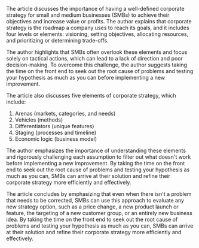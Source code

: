
The article discusses the importance of having a well-defined corporate strategy for small and medium businesses (SMBs) to achieve their objectives and increase value or profits. The author explains that corporate strategy is the roadmap a company uses to reach its goals, and it includes four levels or elements: visioning, setting objectives, allocating resources, and prioritizing or determining trade-offs.

The author highlights that SMBs often overlook these elements and focus solely on tactical actions, which can lead to a lack of direction and poor decision-making. To overcome this challenge, the author suggests taking the time on the front end to seek out the root cause of problems and testing your hypothesis as much as you can before implementing a new improvement.

The article also discusses five elements of corporate strategy, which include:

1. Arenas (markets, categories, and needs)
2. Vehicles (methods)
3. Differentiators (unique features)
4. Staging (processes and timeline)
5. Economic logic (business model)

The author emphasizes the importance of understanding these elements and rigorously challenging each assumption to filter out what doesn't work before implementing a new improvement. By taking the time on the front end to seek out the root cause of problems and testing your hypothesis as much as you can, SMBs can arrive at their solution and refine their corporate strategy more efficiently and effectively.

The article concludes by emphasizing that even when there isn't a problem that needs to be corrected, SMBs can use this approach to evaluate any new strategy option, such as a price change, a new product launch or feature, the targeting of a new customer group, or an entirely new business idea. By taking the time on the front end to seek out the root cause of problems and testing your hypothesis as much as you can, SMBs can arrive at their solution and refine their corporate strategy more efficiently and effectively.